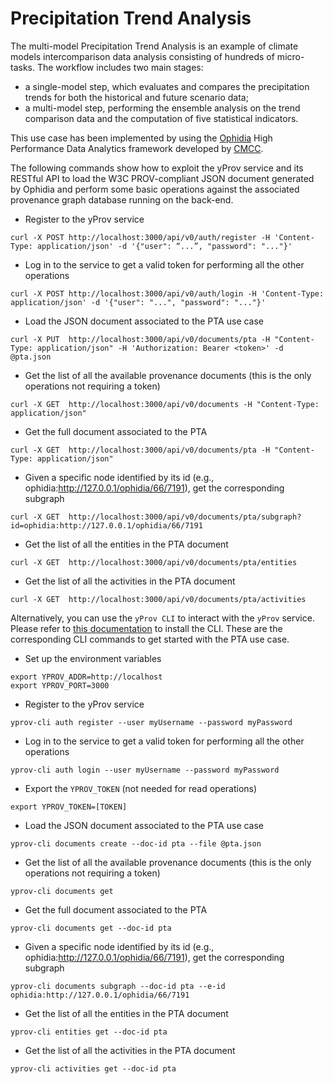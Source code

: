 # Precipitation Trend Analysis

The multi-model Precipitation Trend Analysis is an example of climate models intercomparison data analysis consisting of hundreds of micro-tasks. The workflow includes two main stages:
- a single-model step, which evaluates and compares the precipitation trends for both the historical and future scenario data;
- a multi-model step, performing the ensemble analysis on the trend comparison data and the computation of five statistical indicators. 

This use case has been implemented by using the [Ophidia](https://ophidia.cmcc.it) High Performance Data Analytics framework developed by [CMCC](https://www.cmcc.it).

The following commands show how to exploit the yProv service and its RESTful API to load the W3C PROV-compliant JSON document generated by Ophidia and perform some basic operations against the associated provenance graph database running on the back-end.

- Register to the yProv service
```
curl -X POST http://localhost:3000/api/v0/auth/register -H 'Content-Type: application/json' -d '{"user": “...”, "password": "..."}'
```

- Log in to the service to get a valid token for performing all the other operations
```
curl -X POST http://localhost:3000/api/v0/auth/login -H 'Content-Type: application/json' -d '{"user": "...", "password": "..."}'
```

- Load the JSON document associated to the PTA use case
```
curl -X PUT  http://localhost:3000/api/v0/documents/pta -H "Content-Type: application/json" -H 'Authorization: Bearer <token>' -d @pta.json
```

- Get the list of all the available provenance documents (this is the only operations not requiring a token)
```
curl -X GET  http://localhost:3000/api/v0/documents -H "Content-Type: application/json"
```
 
- Get the full document associated to the PTA
```
curl -X GET  http://localhost:3000/api/v0/documents/pta -H "Content-Type: application/json"
```

- Given a specific node identified by its id (e.g., ophidia:http://127.0.0.1/ophidia/66/7191), get the corresponding subgraph
```
curl -X GET  http://localhost:3000/api/v0/documents/pta/subgraph?id=ophidia:http://127.0.0.1/ophidia/66/7191
```

- Get the list of all the entities in the PTA document
```
curl -X GET  http://localhost:3000/api/v0/documents/pta/entities
```

- Get the list of all the activities in the PTA document
```
curl -X GET  http://localhost:3000/api/v0/documents/pta/activities
```

Alternatively, you can use the `yProv CLI` to interact with the `yProv` service. Please refer to [this documentation](https://github.com/HPCI-Lab/yProv-CLI/tree/main) to install the CLI. 
These are the corresponding CLI commands to get started with the PTA use case.

- Set up the environment variables
```
export YPROV_ADDR=http://localhost
export YPROV_PORT=3000
```

- Register to the yProv service
```
yprov-cli auth register --user myUsername --password myPassword
```

- Log in to the service to get a valid token for performing all the other operations
```
yprov-cli auth login --user myUsername --password myPassword
```

- Export the `YPROV_TOKEN` (not needed for read operations)
```
export YPROV_TOKEN=[TOKEN]
```

- Load the JSON document associated to the PTA use case
```
yprov-cli documents create --doc-id pta --file @pta.json
```

- Get the list of all the available provenance documents (this is the only operations not requiring a token)
```
yprov-cli documents get
```
 
- Get the full document associated to the PTA
```
yprov-cli documents get --doc-id pta
```

- Given a specific node identified by its id (e.g., ophidia:http://127.0.0.1/ophidia/66/7191), get the corresponding subgraph
```
yprov-cli documents subgraph --doc-id pta --e-id ophidia:http://127.0.0.1/ophidia/66/7191
```

- Get the list of all the entities in the PTA document
```
yprov-cli entities get --doc-id pta
```

- Get the list of all the activities in the PTA document
```
yprov-cli activities get --doc-id pta
```

